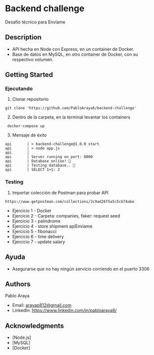 # Backend challenge

Desafío técnico para Envíame

## Description

* API hecha en Node con Express, en un container de Docker.
* Base de datos en MySQL, en otro container de Docker, con su respectivo volumen.

## Getting Started

### Ejecutando

1. Clonar repositorio
```
git clone 'https://github.com/PabloAraya6/backend-challenge'
```
2. Dentro de la carpeta, en la terminal levantar los containers
```
 docker-compose up
```
3. Mensaje de éxito
```
api       | > backend-challenge@1.0.0 start
api       | > node app.js
api       | 
api       | Server running on port: 8000
api       | Database online! 🚀
api       | Testing database.. 🔌
api       | SELECT 1+1: 2
```
### Testing
1. Importar colección de Postman para probar API
```
https://www.getpostman.com/collections/2c9ad26f5a5c5cb74abe
```
* Ejercicio 1 - Docker
* Ejercicio 2 - Carpeta: companies, faker: request seed
* Ejercicio 3 - palindrome
* Ejercicio 4 - store shipment apiEnviame
* Ejercicio 5 - fibonacci
* Ejercicio 6 - time delivery
* Ejercicio 7 - update salary

## Ayuda

* Asegurarse que no hay ningún servicio corriendo en el puerto 3306

## Authors

Pablo Araya
* Email: arayap812@gmail.com
* LinkedIn: https://www.linkedin.com/in/pabloaraya6/

## Acknowledgments

* [Node.js]
* [MySQL]
* [Docker]
